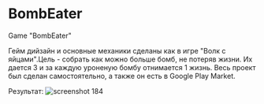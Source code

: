 # BombEater
Game "BombEater"

Гейм дийзайн и основные механики сделаны как в игре "Волк с яйцами".Цель - собрать как можно больше бомб, не потеряв жизни. Их дается 3 и за каждую уроненую бомбу отнимается 1 жизнь. Весь проект был сделан самостоятельно, а также он есть в Google Play Market.

Результат:
![screenshot 184](https://user-images.githubusercontent.com/99884024/217497214-31f5a233-f94f-47e6-8185-443fe4a214cd.jpg)
